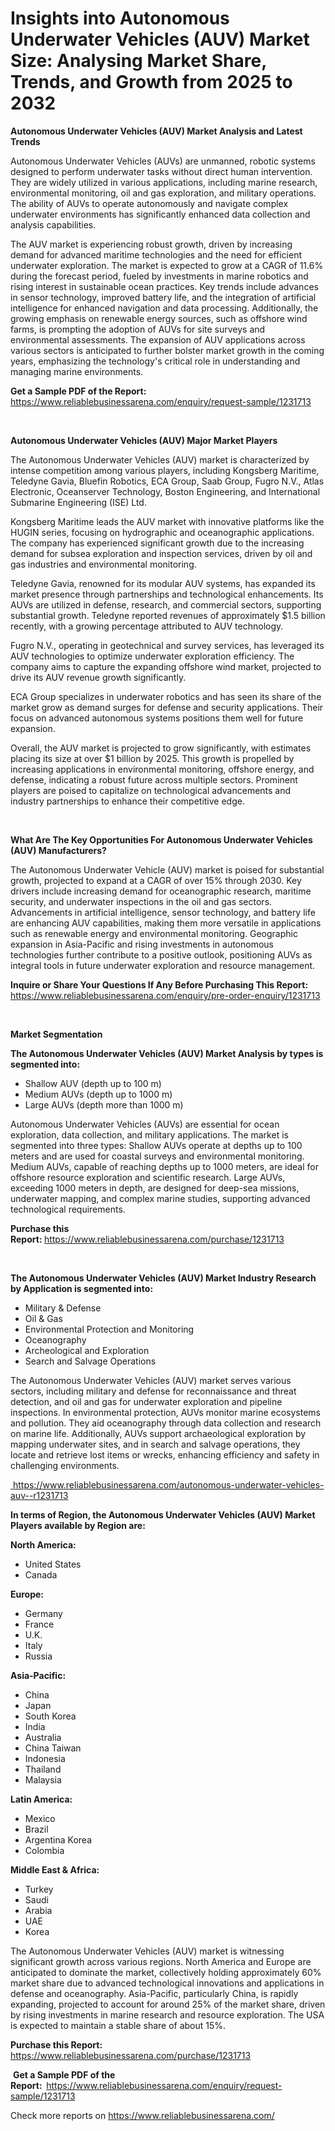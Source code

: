 <p><h1>Insights into Autonomous Underwater Vehicles (AUV) Market Size: Analysing Market Share, Trends, and Growth from 2025 to 2032</h1></p><p><strong>Autonomous Underwater Vehicles (AUV) Market Analysis and Latest Trends</strong></p>
<p><p>Autonomous Underwater Vehicles (AUVs) are unmanned, robotic systems designed to perform underwater tasks without direct human intervention. They are widely utilized in various applications, including marine research, environmental monitoring, oil and gas exploration, and military operations. The ability of AUVs to operate autonomously and navigate complex underwater environments has significantly enhanced data collection and analysis capabilities.</p><p>The AUV market is experiencing robust growth, driven by increasing demand for advanced maritime technologies and the need for efficient underwater exploration. The market is expected to grow at a CAGR of 11.6% during the forecast period, fueled by investments in marine robotics and rising interest in sustainable ocean practices. Key trends include advances in sensor technology, improved battery life, and the integration of artificial intelligence for enhanced navigation and data processing. Additionally, the growing emphasis on renewable energy sources, such as offshore wind farms, is prompting the adoption of AUVs for site surveys and environmental assessments. The expansion of AUV applications across various sectors is anticipated to further bolster market growth in the coming years, emphasizing the technology's critical role in understanding and managing marine environments.</p></p>
<p><strong>Get a Sample PDF of the Report:&nbsp;</strong> <a href="https://www.reliablebusinessarena.com/enquiry/request-sample/1231713?utm_campaign=2457&utm_medium=2&utm_source=Github&utm_content=ia&utm_term=27022025&utm_id=autonomous-underwater-vehicles-auv">https://www.reliablebusinessarena.com/enquiry/request-sample/1231713</a></p>
<p>&nbsp;</p>
<p><strong>Autonomous Underwater Vehicles (AUV) Major Market Players</strong></p>
<p><p>The Autonomous Underwater Vehicles (AUV) market is characterized by intense competition among various players, including Kongsberg Maritime, Teledyne Gavia, Bluefin Robotics, ECA Group, Saab Group, Fugro N.V., Atlas Electronic, Oceanserver Technology, Boston Engineering, and International Submarine Engineering (ISE) Ltd. </p><p>Kongsberg Maritime leads the AUV market with innovative platforms like the HUGIN series, focusing on hydrographic and oceanographic applications. The company has experienced significant growth due to the increasing demand for subsea exploration and inspection services, driven by oil and gas industries and environmental monitoring. </p><p>Teledyne Gavia, renowned for its modular AUV systems, has expanded its market presence through partnerships and technological enhancements. Its AUVs are utilized in defense, research, and commercial sectors, supporting substantial growth. Teledyne reported revenues of approximately $1.5 billion recently, with a growing percentage attributed to AUV technology.</p><p>Fugro N.V., operating in geotechnical and survey services, has leveraged its AUV technologies to optimize underwater exploration efficiency. The company aims to capture the expanding offshore wind market, projected to drive its AUV revenue growth significantly.</p><p>ECA Group specializes in underwater robotics and has seen its share of the market grow as demand surges for defense and security applications. Their focus on advanced autonomous systems positions them well for future expansion.</p><p>Overall, the AUV market is projected to grow significantly, with estimates placing its size at over $1 billion by 2025. This growth is propelled by increasing applications in environmental monitoring, offshore energy, and defense, indicating a robust future across multiple sectors. Prominent players are poised to capitalize on technological advancements and industry partnerships to enhance their competitive edge.</p></p>
<p>&nbsp;</p>
<p><strong>What Are The Key Opportunities For Autonomous Underwater Vehicles (AUV) Manufacturers?</strong></p>
<p><p>The Autonomous Underwater Vehicle (AUV) market is poised for substantial growth, projected to expand at a CAGR of over 15% through 2030. Key drivers include increasing demand for oceanographic research, maritime security, and underwater inspections in the oil and gas sectors. Advancements in artificial intelligence, sensor technology, and battery life are enhancing AUV capabilities, making them more versatile in applications such as renewable energy and environmental monitoring. Geographic expansion in Asia-Pacific and rising investments in autonomous technologies further contribute to a positive outlook, positioning AUVs as integral tools in future underwater exploration and resource management.</p></p>
<p><strong>Inquire or Share Your Questions If Any Before Purchasing This Report:</strong> <a href="https://www.reliablebusinessarena.com/enquiry/pre-order-enquiry/1231713?utm_campaign=2457&utm_medium=2&utm_source=Github&utm_content=ia&utm_term=27022025&utm_id=autonomous-underwater-vehicles-auv">https://www.reliablebusinessarena.com/enquiry/pre-order-enquiry/1231713</a></p>
<p>&nbsp;</p>
<p><strong>Market Segmentation</strong></p>
<p><strong>The Autonomous Underwater Vehicles (AUV) Market Analysis by types is segmented into:</strong></p>
<p><ul><li>Shallow AUV (depth up to 100 m)</li><li>Medium AUVs (depth up to 1000 m)</li><li>Large AUVs (depth more than 1000 m)</li></ul></p>
<p><p>Autonomous Underwater Vehicles (AUVs) are essential for ocean exploration, data collection, and military applications. The market is segmented into three types: Shallow AUVs operate at depths up to 100 meters and are used for coastal surveys and environmental monitoring. Medium AUVs, capable of reaching depths up to 1000 meters, are ideal for offshore resource exploration and scientific research. Large AUVs, exceeding 1000 meters in depth, are designed for deep-sea missions, underwater mapping, and complex marine studies, supporting advanced technological requirements.</p></p>
<p><strong>Purchase this Report:&nbsp;</strong><a href="https://www.reliablebusinessarena.com/purchase/1231713?utm_campaign=2457&utm_medium=2&utm_source=Github&utm_content=ia&utm_term=27022025&utm_id=autonomous-underwater-vehicles-auv">https://www.reliablebusinessarena.com/purchase/1231713</a></p>
<p>&nbsp;</p>
<p><strong>The Autonomous Underwater Vehicles (AUV) Market Industry Research by Application is segmented into:</strong></p>
<p><ul><li>Military & Defense</li><li>Oil & Gas</li><li>Environmental Protection and Monitoring</li><li>Oceanography</li><li>Archeological and Exploration</li><li>Search and Salvage Operations</li></ul></p>
<p><p>The Autonomous Underwater Vehicles (AUV) market serves various sectors, including military and defense for reconnaissance and threat detection, and oil and gas for underwater exploration and pipeline inspections. In environmental protection, AUVs monitor marine ecosystems and pollution. They aid oceanography through data collection and research on marine life. Additionally, AUVs support archaeological exploration by mapping underwater sites, and in search and salvage operations, they locate and retrieve lost items or wrecks, enhancing efficiency and safety in challenging environments.</p></p>
<p><a href="https://www.reliablebusinessarena.com/autonomous-underwater-vehicles-auv--r1231713?utm_campaign=2457&utm_medium=2&utm_source=Github&utm_content=ia&utm_term=27022025&utm_id=autonomous-underwater-vehicles-auv">&nbsp;https://www.reliablebusinessarena.com/autonomous-underwater-vehicles-auv--r1231713</a></p>
<p><strong>In terms of Region, the Autonomous Underwater Vehicles (AUV) Market Players available by Region are:</strong></p>
<p>
    <p> <strong> North America: </strong>
        <ul>
            <li>United States</li>
            <li>Canada</li>
        </ul>
        </p> 
    <p> <strong> Europe: </strong>
        <ul>
            <li>Germany</li>
            <li>France</li>
            <li>U.K.</li>
            <li>Italy</li>
            <li>Russia</li>
        </ul>
        </p> 
    <p> <strong> Asia-Pacific: </strong>
        <ul>
            <li>China</li>
            <li>Japan</li>
            <li>South Korea</li>
            <li>India</li>
            <li>Australia</li>
            <li>China Taiwan</li>
            <li>Indonesia</li>
            <li>Thailand</li>
            <li>Malaysia</li>
        </ul>
        </p> 
    <p> <strong> Latin America: </strong>
        <ul>
            <li>Mexico</li>
            <li>Brazil</li>
            <li>Argentina Korea</li>
            <li>Colombia</li>
        </ul>
        </p> 
    <p> <strong> Middle East & Africa: </strong>
        <ul>
            <li>Turkey</li>
            <li>Saudi</li>
            <li>Arabia</li>
            <li>UAE</li>
            <li>Korea</li>
        </ul>
    </p>
    </p>
<p><p>The Autonomous Underwater Vehicles (AUV) market is witnessing significant growth across various regions. North America and Europe are anticipated to dominate the market, collectively holding approximately 60% market share due to advanced technological innovations and applications in defense and oceanography. Asia-Pacific, particularly China, is rapidly expanding, projected to account for around 25% of the market share, driven by rising investments in marine research and resource exploration. The USA is expected to maintain a stable share of about 15%.</p></p>
<p><strong>Purchase this Report: </strong><a href="https://www.reliablebusinessarena.com/purchase/1231713?utm_campaign=2457&utm_medium=2&utm_source=Github&utm_content=ia&utm_term=27022025&utm_id=autonomous-underwater-vehicles-auv">https://www.reliablebusinessarena.com/purchase/1231713</a></p>
<p>&nbsp;<strong>Get a Sample PDF of the Report:&nbsp;&nbsp;</strong><a href="https://www.reliablebusinessarena.com/enquiry/request-sample/1231713?utm_campaign=2457&utm_medium=2&utm_source=Github&utm_content=ia&utm_term=27022025&utm_id=autonomous-underwater-vehicles-auv">https://www.reliablebusinessarena.com/enquiry/request-sample/1231713</a></p>
<p><strong></strong></p>
<p>Check more reports on <a href="https://www.reliablebusinessarena.com/?utm_campaign=2457&utm_medium=2&utm_source=Github&utm_content=ia&utm_term=27022025&utm_id=autonomous-underwater-vehicles-auv">https://www.reliablebusinessarena.com/</a></p>